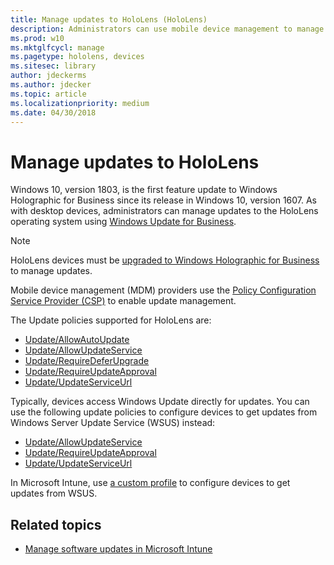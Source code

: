 ```yaml
---
title: Manage updates to HoloLens (HoloLens)
description: Administrators can use mobile device management to manage updates to HoloLens devices.
ms.prod: w10
ms.mktglfcycl: manage
ms.pagetype: hololens, devices
ms.sitesec: library
author: jdeckerms
ms.author: jdecker
ms.topic: article
ms.localizationpriority: medium
ms.date: 04/30/2018
---
```


# Manage updates to HoloLens



Windows 10, version 1803, is the first feature update to Windows Holographic for Business since its release in Windows 10, version 1607. As with desktop devices, administrators can manage updates to the HoloLens operating system using [Windows Update for Business](https://docs.microsoft.com/windows/deployment/update/waas-manage-updates-wufb).

>[!NOTE]
>HoloLens devices must be [upgraded to Windows Holographic for Business](hololens-upgrade-enterprise.md) to manage updates.


Mobile device management (MDM) providers use the [Policy Configuration Service Provider (CSP)](https://docs.microsoft.com/windows/client-management/mdm/policy-configuration-service-provider) to enable update management. 

The Update policies supported for HoloLens are:

- [Update/AllowAutoUpdate](https://docs.microsoft.com/windows/client-management/mdm/policy-csp-update#update-allowautoupdate) 
- [Update/AllowUpdateService](https://docs.microsoft.com/windows/client-management/mdm/policy-csp-update#update-allowupdateservice)  
- [Update/RequireDeferUpgrade](https://docs.microsoft.com/windows/client-management/mdm/policy-csp-update#update-requiredeferupgrade) 
- [Update/RequireUpdateApproval](https://docs.microsoft.com/windows/client-management/mdm/policy-csp-update#update-requireupdateapproval)
- [Update/UpdateServiceUrl](https://docs.microsoft.com/windows/client-management/mdm/policy-csp-update#update-updateserviceurl) 



Typically, devices access Windows Update directly for updates. You can use the following update policies to configure devices to get updates from Windows Server Update Service (WSUS) instead:

- [Update/AllowUpdateService](https://docs.microsoft.com/windows/client-management/mdm/policy-csp-update#update-allowupdateservice) 
- [Update/RequireUpdateApproval](https://docs.microsoft.com/windows/client-management/mdm/policy-csp-update#update-requireupdateapproval) 
- [Update/UpdateServiceUrl](https://docs.microsoft.com/windows/client-management/mdm/policy-csp-update#update-updateserviceurl) 

In Microsoft Intune, use [a custom profile](https://docs.microsoft.com/intune/custom-settings-windows-holographic) to configure devices to get updates from WSUS. 





## Related topics

- [Manage software updates in Microsoft Intune](https://docs.microsoft.com/intune/windows-update-for-business-configure)